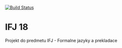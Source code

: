 [![Build Status](https://travis-ci.com/juldou/ifj18.svg?token=2x3hxUnn6A5pXmCim6ct&branch=master)](https://travis-ci.com/juldou/ifj18)

# IFJ 18
Projekt do predmetu IFJ - Formalne jazyky a prekladace
